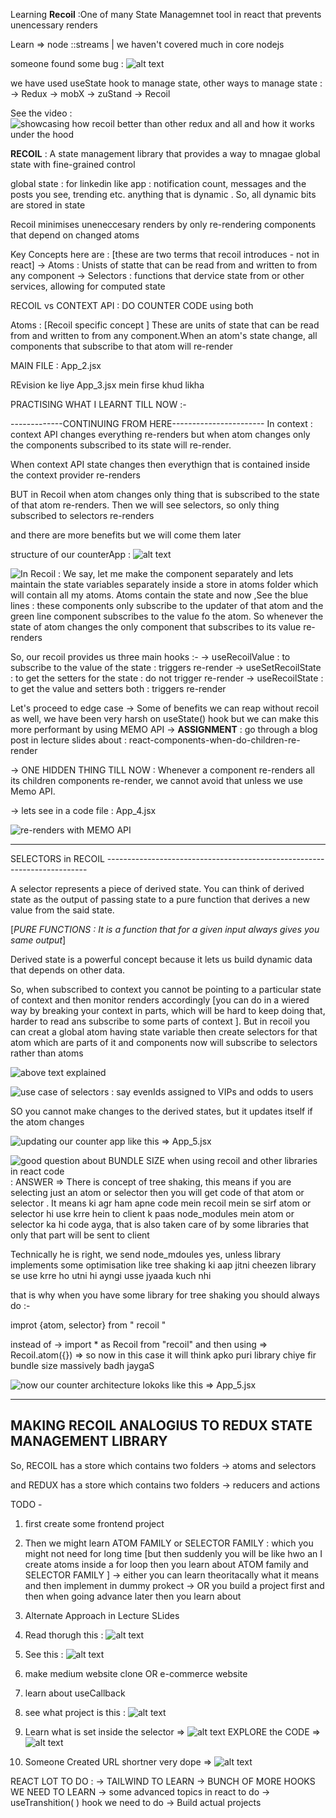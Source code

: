 Learning __Recoil__ :One of many State Managemnet tool in react that prevents unencessary renders

Learn => node ::streams | we haven't covered much in core nodejs

someone found some bug : ![alt text](image.png)

we have used useState hook to manage state, other ways to manage state : 
   -> Redux
   -> mobX
   -> zuStand
   -> Recoil


See the video : ![showcasing how recoil better than other redux and all and how it works under the hood](image-1.png)


__RECOIL__ : A state management library that provides a way to mnagae global state with fine-grained control

global state : for linkedin like app : notification count, messages and the posts you see, trending etc. anything that is dynamic .
So, all dynamic bits are stored in state

Recoil minimises uneneccesary renders by only re-rendering components that depend on changed atoms

Key Concepts here are :  [these are two terms that recoil introduces - not in react]
   -> Atoms  : Unists of statte that can be read from and written to from any component
   -> Selectors  : functions that dervice state from or other services, allowing for computed state


RECOIL vs CONTEXT API  : DO COUNTER CODE using both 


Atoms : [Recoil specific concept ] These are units of state that can be read from and written to from any component.When an atom's state change, all components that subscribe to that atom will re-render

MAIN FILE : App_2.jsx

REvision ke liye App_3.jsx mein firse khud likha




PRACTISING WHAT I LEARNT TILL NOW :- 

<!-- import {RecoilRoot, useSetRecoilValu, useRecoileValue, atom} from "recoil"

import counterAtom from "../store/atoms/counter"


const counterAtom = atom({
   key : "counter",
   default : 0
}) -->




-------------CONTINUING FROM HERE-----------------------
In context : context API changes everything re-renders
but when atom changes only the components subscribed to its state will re-render. 


When context API state changes then everythign that is contained inside the context provider re-renders

BUT in Recoil when atom changes only thing that is subscribed to the state of that atom re-renders. Then we will see selectors, so only thing subscribed to selectors re-renders

and there are more benefits but we will come them later

structure of our counterApp : ![alt text](image-2.png)


![In Recoil : We say, let me make the component separately and lets maintain the state variables separately inside a store in atoms folder which will contain all my atoms. Atoms contain the state and now ,See the blue lines : these components only subscribe to the updater of that atom and the green line component subscribes to the value fo the atom. So whenever the state of atom changes the only component that subscribes to its value re-renders ](image-3.png)


So, our recoil provides us three main hooks :-
   -> useRecoilValue     : to subscribe to the value of the state   : triggers re-render
   -> useSetRecoilState  : to get the setters for the state         : do not trigger re-render 
   -> useRecoilState     : to get the value and setters both        : triggers re-render


Let's proceed to edge case 
  -> Some of benefits we can reap without recoil as well, we have been very harsh on useState() hook but we can make this more performant by using MEMO API
  -> __ASSIGNMENT__ : go through a blog post in lecture slides about : react-components-when-do-children-re-render


  -> ONE HIDDEN THING TILL NOW : Whenever a component re-renders all its children components re-render, we cannot avoid that unless we use Memo API. 

  -> lets see in a code file : App_4.jsx

![re-renders with MEMO API](image-4.png)


-------------------------------------------------------------------------
SELECTORS in RECOIL -------------------------------------------------------------------------

A selector represents a piece of derived state. You can think of derived state as the output of passing state to a pure function that derives a new value from the said state.

[_PURE FUNCTIONS : It is a function that for a given input always gives you same output_]

Derived state is a powerful concept because it lets us build dynamic data that depends on other data.


So, when subscribed to context you cannot be pointing to a particular state of context and then monitor renders accordingly [you can do in a wiered way by breaking your context in parts, which will be hard to keep doing that, harder to read ans subscribe to some parts of context ]. But in recoil you can creat a global atom having state variable 
then create selectors for that atom which are parts of it and components now will subscribe to selectors rather than atoms


![above text explained](image-5.png)


![use case of selectors : say evenIds assigned to VIPs and odds to users ](image-6.png)

SO you cannot make changes to the derived states, but it updates itself if the atom changes


![updating our counter app like this ](image-7.png)   => App_5.jsx


![good question about BUNDLE SIZE when using recoil and other libraries in react code ](image-8.png)  :  ANSWER => There is concept of tree shaking, this means if you are selecting just an atom or selector then you will get code of that atom or selector . It means ki agr ham apne code mein recoil mein se sirf atom or selector hi use krre hein to client k paas node_modules  mein atom or selector ka hi code ayga, that is also taken care of  by some libraries that only that part will be sent to client

Technically he is right, we send node_mdoules yes, unless library implements some optimisation like tree shaking ki aap jitni cheezen library se use krre ho utni hi ayngi usse jyaada kuch nhi

that is why when you have some library for tree shaking you should always do :-

improt {atom, selector} from " recoil "

instead of -> import * as Recoil from "recoil" and then using => Recoil.atom({})   => so now in this case it will think apko puri library chiye fir bundle size massively badh jaygaS


![now our counter architecture lokoks like this ](image-7.png)   => App_5.jsx


----------------------------------------------------------------------------
MAKING RECOIL ANALOGIUS TO REDUX STATE MANAGEMENT LIBRARY 
----------------------------------------------------------------------------

So, RECOIL has a store which contains two folders ->  atoms and selectors

and REDUX has a store which contains two folders -> reducers and actions


TODO -

1. first create some frontend project
2. Then we might learn ATOM FAMILY or SELECTOR FAMILY  : which you might not need for long time [but then suddenly you will be like hwo an I create atoms inside a for loop then you learn about ATOM family and SELECTOR FAMILY ]
   -> either you can learn theoritacally what it means and then implement in dummy prokect
   -> OR you build a project first and then when going advance later then you learn about 
   
3. Alternate Approach in Lecture SLides
4. Read thorugh this : ![alt text](image-9.png)
5. See this : ![alt text](image-10.png)
6. make medium website clone OR e-commerce website
7. learn about useCallback
8. see what project is this : ![alt text](image-11.png)
9. Learn what is set inside the selector   => ![alt text](image-12.png)   EXPLORE the CODE => ![alt text](image-13.png)
10. Someone Created URL shortner very dope => ![alt text](image-14.png)

REACT LOT TO DO : 
  -> TAILWIND TO LEARN
  -> BUNCH OF MORE HOOKS WE NEED TO LEARN 
  -> some advanced topics in react to do
  -> useTranshition( ) hook we need to do
  -> Build actual projects
